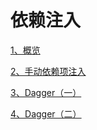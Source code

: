 # 依赖注入

[1、概览](./mds/1、概览.md)

[2、手动依赖项注入](./mds/2、手动依赖项注入.md)

[3、Dagger（一）](./mds/3、Dagger（一）.md)

[4、Dagger（二）](./mds/4、Dagger（二）.md)